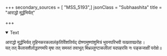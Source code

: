 +++
secondary_sources = [ "MSS_5193",]
jsonClass = "Subhaashita"
title = "आराद्धो मूर्द्धभिर्यत्"

+++

<details open><summary>Text</summary>

आराद्धो मूर्द्धभिर्यत् तुहिनकरकलालंकृतिर्विशतिर्यद् दोष्णामुष्णांशुमित्रं भुवनपरिभवी यत्प्रतापप्ररोहः।  
यत् तत् कैलासशैलोद्धरणमपि मृषा तत् समस्तं तवाभूत् बिभ्रल्लुण्टाकलीलां यदपहरसि नः पङ्कजाक्षीं परोक्षे॥
</details>
